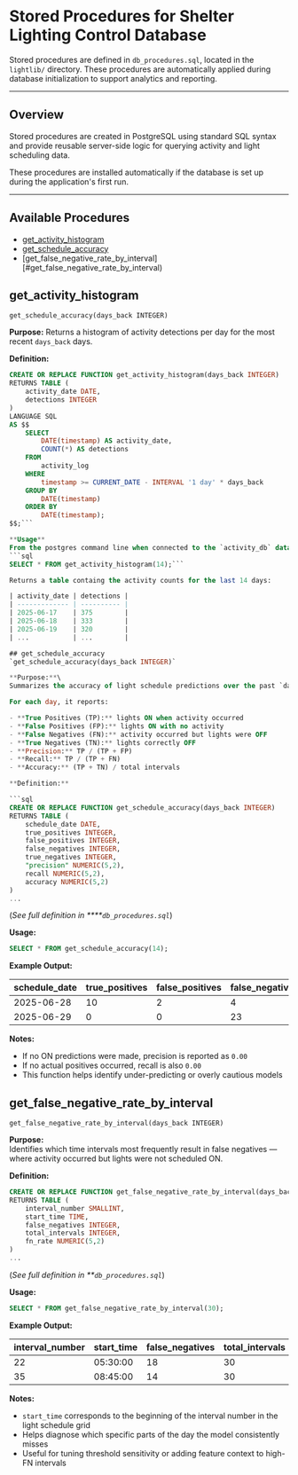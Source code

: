 # Stored Procedures for Shelter Lighting Control Database

Stored procedures are defined in `db_procedures.sql`,
located in the `lightlib/` directory. These procedures are automatically
applied during database initialization to support analytics and reporting.

---

## Overview

Stored procedures are created in PostgreSQL using standard SQL syntax and
provide reusable server-side logic for querying activity and light scheduling
data.

These procedures are installed automatically if the database is set up during
the application's first run.

---

## Available Procedures
- [get_activity_histogram](#get_activity_histogram)
- [get_schedule_accuracy](#get_schedule_accuracy)
- [get_false_negative_rate_by_interval][#get_false_negative_rate_by_interval)
## get_activity_histogram
`get_schedule_accuracy(days_back INTEGER)`

**Purpose:**
Returns a histogram of activity detections per day for the most recent
`days_back` days.

**Definition:**

```sql
CREATE OR REPLACE FUNCTION get_activity_histogram(days_back INTEGER)
RETURNS TABLE (
    activity_date DATE,
    detections INTEGER
)
LANGUAGE SQL
AS $$
    SELECT
        DATE(timestamp) AS activity_date,
        COUNT(*) AS detections
    FROM
        activity_log
    WHERE
        timestamp >= CURRENT_DATE - INTERVAL '1 day' * days_back
    GROUP BY
        DATE(timestamp)
    ORDER BY
        DATE(timestamp);
$$;```

**Usage**
From the postgres command line when connected to the `activity_db` database:
```sql
SELECT * FROM get_activity_histogram(14);```

Returns a table containg the activity counts for the last 14 days:

| activity_date | detections |
| ------------- | ---------- |
| 2025-06-17    | 375        |
| 2025-06-18    | 333        |
| 2025-06-19    | 320        |
| ...           | ...        |

## get_schedule_accuracy
`get_schedule_accuracy(days_back INTEGER)`

**Purpose:**\
Summarizes the accuracy of light schedule predictions over the past `days_back` days.

For each day, it reports:

- **True Positives (TP):** lights ON when activity occurred
- **False Positives (FP):** lights ON with no activity
- **False Negatives (FN):** activity occurred but lights were OFF
- **True Negatives (TN):** lights correctly OFF
- **Precision:** TP / (TP + FP)
- **Recall:** TP / (TP + FN)
- **Accuracy:** (TP + TN) / total intervals

**Definition:**

```sql
CREATE OR REPLACE FUNCTION get_schedule_accuracy(days_back INTEGER)
RETURNS TABLE (
    schedule_date DATE,
    true_positives INTEGER,
    false_positives INTEGER,
    false_negatives INTEGER,
    true_negatives INTEGER,
    "precision" NUMERIC(5,2),
    recall NUMERIC(5,2),
    accuracy NUMERIC(5,2)
)
...
```

(*See full definition in \*\***`db_procedures.sql`*)

**Usage:**

```sql
SELECT * FROM get_schedule_accuracy(14);
```

**Example Output:**

| schedule\_date | true\_positives | false\_positives | false\_negatives | true\_negatives | precision | recall | accuracy |
| -------------- | --------------- | ---------------- | ---------------- | --------------- | --------- | ------ | -------- |
| 2025-06-28     | 10              | 2                | 4                | 82              | 0.83      | 0.71   | 0.92     |
| 2025-06-29     | 0               | 0                | 23               | 98              | 0.00      | 0.00   | 0.81     |

**Notes:**

- If no ON predictions were made, precision is reported as `0.00`
- If no actual positives occurred, recall is also `0.00`
- This function helps identify under-predicting or overly cautious models

## get_false_negative_rate_by_interval
`get_false_negative_rate_by_interval(days_back INTEGER)`

**Purpose:**\
Identifies which time intervals most frequently result in false
negatives — where activity occurred but lights were not scheduled ON.

**Definition:**

```sql
CREATE OR REPLACE FUNCTION get_false_negative_rate_by_interval(days_back INTEGER)
RETURNS TABLE (
    interval_number SMALLINT,
    start_time TIME,
    false_negatives INTEGER,
    total_intervals INTEGER,
    fn_rate NUMERIC(5,2)
)
...
```

(*See full definition in **`db_procedures.sql`*)

**Usage:**

```sql
SELECT * FROM get_false_negative_rate_by_interval(30);
```

**Example Output:**

| interval\_number | start\_time | false\_negatives | total\_intervals | fn\_rate |
| ---------------- | ----------- | ---------------- | ---------------- | -------- |
| 22               | 05:30:00    | 18               | 30               | 0.60     |
| 35               | 08:45:00    | 14               | 30               | 0.47     |

**Notes:**

- `start_time` corresponds to the beginning of the interval number in the light schedule grid
- Helps diagnose which specific parts of the day the model consistently misses
- Useful for tuning threshold sensitivity or adding feature context to high-FN intervals